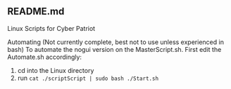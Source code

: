 ## README.md
Linux Scripts for Cyber Patriot

Automating (Not currently complete, best not to use unless experienced in bash)
To automate the nogui version on the MasterScript.sh. First edit the Automate.sh accordingly:
 1. cd into the Linux directory
 2. run `cat ./scriptScript | sudo bash ./Start.sh`

